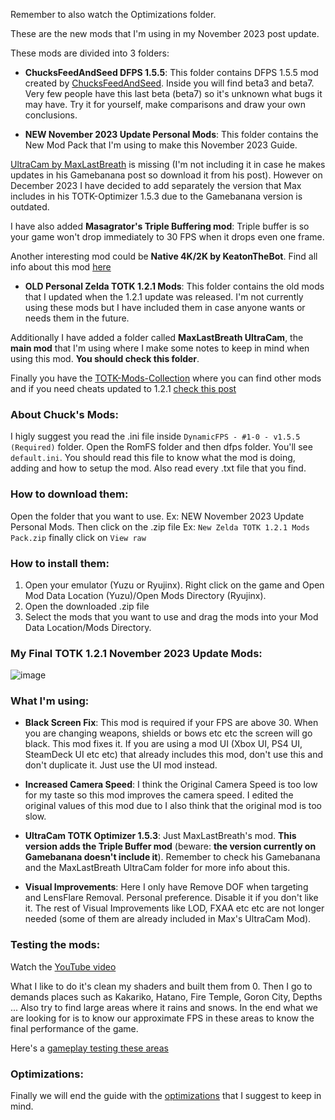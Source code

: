 Remember to also watch the Optimizations folder.

These are the new mods that I'm using in my November 2023 post update.

These mods are divided into 3 folders:

- **ChucksFeedAndSeed DFPS 1.5.5**: This folder contains DFPS 1.5.5 mod created by [ChucksFeedAndSeed](https://www.reddit.com/user/ChucksFeedAndSeed/submitted/). Inside you will find beta3 and beta7. Very few people have this last beta (beta7) so it's unknown what bugs it may have. Try it for yourself, make comparisons and draw your own conclusions. 

- **NEW November 2023 Update Personal Mods**: This folder contains the New Mod Pack that I'm using to make this November 2023 Guide. 

[UltraCam by MaxLastBreath](https://gamebanana.com/mods/480138) is missing (I'm not including it in case he makes updates in his Gamebanana post so download it from his post). However on December 2023 I have decided to add separately the version that Max includes in his TOTK-Optimizer 1.5.3 due to the Gamebanana version is outdated.

I have also added **Masagrator's Triple Buffering mod**: Triple buffer is so your game won't drop immediately to 30 FPS when it drops even one frame.

Another interesting mod could be **Native 4K/2K by KeatonTheBot**. Find all info about this mod [here](https://gamebanana.com/mods/482729)

- **OLD Personal Zelda TOTK 1.2.1 Mods**: This folder contains the old mods that I updated when the 1.2.1 update was released. I'm not currently using these mods but I have included them in case anyone wants or needs them in the future.

Additionally I have added a folder called **MaxLastBreath UltraCam**, the **main mod** that I'm using where I make some notes to keep in mind when using this mod. **You should check this folder**.

Finally you have the [TOTK-Mods-Collection](https://github.com/hoverbike1/TOTK-Mods-collection/tree/main) where you can find other mods and if you need cheats updated to 1.2.1 [check this post](https://github.com/bad1dea/NXCheats/pull/143/files#diff-297a7a079b7022e482c041464258903777f84db6b70640e2b47a78fe1b23e2bd)

### About Chuck's Mods:

I higly suggest you read the .ini file inside ```DynamicFPS - #1-0 - v1.5.5 (Required)``` folder. Open the RomFS folder and then dfps folder. You'll see `default.ini`. You should read this file to know what the mod is doing, adding and how to setup the mod. Also read every .txt file that you find.

### How to download them:

Open the folder that you want to use. Ex: NEW November 2023 Update Personal Mods. Then click on the .zip file Ex: `New Zelda TOTK 1.2.1 Mods Pack.zip` finally click on `View raw`

### How to install them:

1. Open your emulator (Yuzu or Ryujinx). Right click on the game and Open Mod Data Location (Yuzu)/Open Mods Directory (Ryujinx).
2. Open the downloaded .zip file
3. Select the mods that you want to use and drag the mods into your Mod Data Location/Mods Directory.

### My Final TOTK 1.2.1 November 2023 Update Mods:

![image](https://i.imgur.com/3XQ8e8B.png)

### What I'm using:

- **Black Screen Fix**: This mod is required if your FPS are above 30. When you are changing weapons, shields or bows etc etc the screen will go black. This mod fixes it. If you are using a mod UI (Xbox UI, PS4 UI, SteamDeck UI etc etc) that already includes this mod, don't use this and don't duplicate it. Just use the UI mod instead.

- **Increased Camera Speed**: I think the Original Camera Speed is too low for my taste so this mod improves the camera speed. I edited the original values of this mod due to I also think that the original mod is too slow.

- **UltraCam TOTK Optimizer 1.5.3**: Just MaxLastBreath's mod. **This version adds the Triple Buffer mod** (beware: **the version currently on Gamebanana doesn't include it**). Remember to check his Gamebanana and the MaxLastBreath UltraCam folder for more info about this.

- **Visual Improvements**: Here I only have Remove DOF when targeting and LensFlare Removal. Personal preference. Disable it if you don't like it. The rest of Visual Improvements like LOD, FXAA etc etc are not longer needed (some of them are already included in Max's UltraCam Mod).

### Testing the mods:

Watch the [YouTube video](https://youtu.be/EUnyMMIWcZU?si=KuvxQvEAtwufTliW)

What I like to do it's clean my shaders and built them from 0. Then I go to demands places such as Kakariko, Hatano, Fire Temple, Goron City, Depths ... Also try to find large areas where it rains and snows. In the end what we are looking for is to know our approximate FPS in these areas to know the final performance of the game.

Here's a [gameplay testing these areas](https://youtu.be/vb_yOusfZKI?si=UPBRAT6Ev73h_s8R)

### Optimizations:

Finally we will end the guide with the [optimizations](https://github.com/StevensND/switch-port-mods/tree/main/The%20Legend%20of%20Zelda%20Tears%20of%20the%20Kingdom/%5B0100F2C0115B6000%5D/1.2.1/Optimizations) that I suggest to keep in mind.